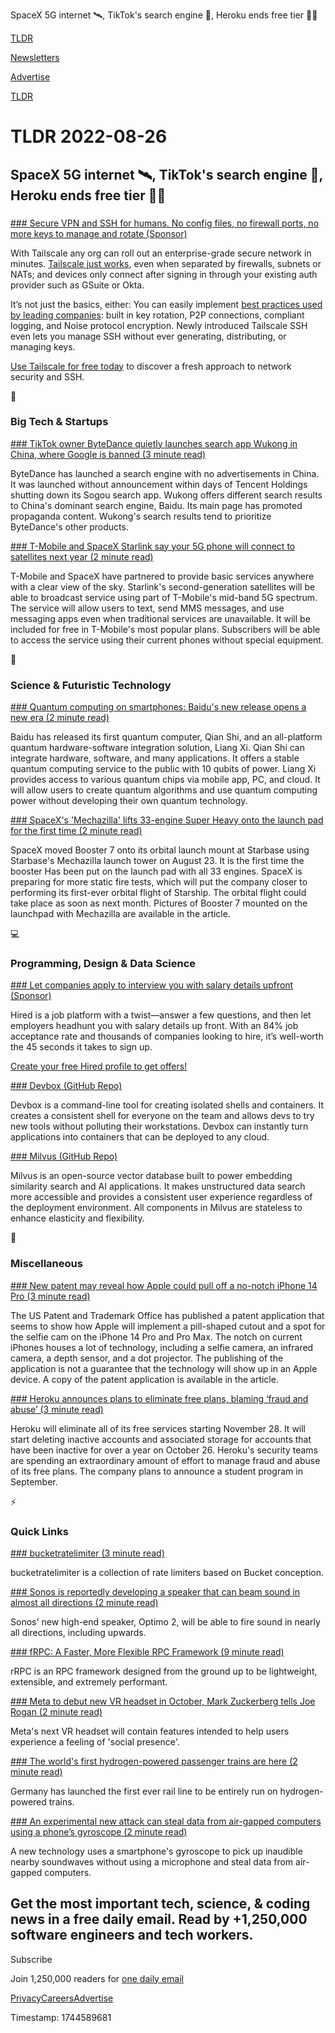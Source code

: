 SpaceX 5G internet 🛰️, TikTok's search engine 🔎, Heroku ends free tier 👨‍💻

[TLDR](/)

[Newsletters](/newsletters)

[Advertise](https://advertise.tldr.tech/)

[TLDR](/)

# TLDR 2022-08-26

## SpaceX 5G internet 🛰️, TikTok's search engine 🔎, Heroku ends free tier 👨‍💻

### 

[### Secure VPN and SSH for humans. No config files, no firewall ports, no more keys to manage and rotate (Sponsor)](https://tailscale.com/?utm_source=tldr&amp;utm_medium=email&amp;utm_campaign=2022-08-26&amp;utm_content=brand)

With Tailscale any org can roll out an enterprise-grade secure network in minutes. [Tailscale just works](https://tailscale.com/?utm_source=tldr&utm_medium=email&utm_campaign=2022-08-26&utm_content=brand), even when separated by firewalls, subnets or NATs; and devices only connect after signing in through your existing auth provider such as GSuite or Okta.

It’s not just the basics, either: You can easily implement [best practices used by leading companies](https://www.semanticlayersummit.com/?utm_medium=email&utm_source=tldr&utm_campaign=2022summit&utm_content=null&utm_term=null): built in key rotation, P2P connections, compliant logging, and Noise protocol encryption. Newly introduced Tailscale SSH even lets you manage SSH without ever generating, distributing, or managing keys.

[Use Tailscale for free today](https://tailscale.com/?utm_source=tldr&utm_medium=email&utm_campaign=2022-08-26&utm_content=brand) to discover a fresh approach to network security and SSH.

📱

### Big Tech & Startups

[### TikTok owner ByteDance quietly launches search app Wukong in China, where Google is banned (3 minute read)](https://www.scmp.com/tech/big-tech/article/3189906/tiktok-owner-bytedance-quietly-launches-search-app-wukong-china-where?utm_source=tldrnewsletter)

ByteDance has launched a search engine with no advertisements in China. It was launched without announcement within days of Tencent Holdings shutting down its Sogou search app. Wukong offers different search results to China's dominant search engine, Baidu. Its main page has promoted propaganda content. Wukong's search results tend to prioritize ByteDance's other products.

[### T-Mobile and SpaceX Starlink say your 5G phone will connect to satellites next year (2 minute read)](https://www.theverge.com/2022/8/25/23320722/spacex-starlink-t-mobile-satellite-internet-mobile-messaging?utm_source=tldrnewsletter)

T-Mobile and SpaceX have partnered to provide basic services anywhere with a clear view of the sky. Starlink's second-generation satellites will be able to broadcast service using part of T-Mobile's mid-band 5G spectrum. The service will allow users to text, send MMS messages, and use messaging apps even when traditional services are unavailable. It will be included for free in T-Mobile's most popular plans. Subscribers will be able to access the service using their current phones without special equipment.

🚀

### Science & Futuristic Technology

[### Quantum computing on smartphones: Baidu's new release opens a new era (2 minute read)](https://interestingengineering.com/innovation/baidu-released-first-superconducting-quantum-computer?utm_source=tldrnewsletter)

Baidu has released its first quantum computer, Qian Shi, and an all-platform quantum hardware-software integration solution, Liang Xi. Qian Shi can integrate hardware, software, and many applications. It offers a stable quantum computing service to the public with 10 qubits of power. Liang Xi provides access to various quantum chips via mobile app, PC, and cloud. It will allow users to create quantum algorithms and use quantum computing power without developing their own quantum technology.

[### SpaceX's 'Mechazilla' lifts 33-engine Super Heavy onto the launch pad for the first time (2 minute read)](https://interestingengineering.com/innovation/spacexs-mechazilla-33-engine-super-heavy?utm_source=tldrnewsletter)

SpaceX moved Booster 7 onto its orbital launch mount at Starbase using Starbase's Mechazilla launch tower on August 23. It is the first time the booster Has been put on the launch pad with all 33 engines. SpaceX is preparing for more static fire tests, which will put the company closer to performing its first-ever orbital flight of Starship. The orbital flight could take place as soon as next month. Pictures of Booster 7 mounted on the launchpad with Mechazilla are available in the article.

💻

### Programming, Design & Data Science

[### Let companies apply to interview you with salary details upfront (Sponsor)](https://hired.com/join/?utm_source=newsletter&amp;utm_medium=sponsor&amp;utm_campaign=(b2c)(l-all)(r-all)(tldrnewsletter)&amp;utm_content=find-a-job)

Hired is a job platform with a twist—answer a few questions, and then let employers headhunt you with salary details up front. With an 84% job acceptance rate and thousands of companies looking to hire, it’s well-worth the 45 seconds it takes to sign up.

[Create your free Hired profile to get offers!](https://hired.com/join/?utm_source=newsletter&utm_medium=sponsor&utm_campaign=(b2c)(l-all)(r-all)(tldrnewsletter)&utm_content=find-a-job)

[### Devbox (GitHub Repo)](https://github.com/jetpack-io/devbox?utm_source=tldrnewsletter)

Devbox is a command-line tool for creating isolated shells and containers. It creates a consistent shell for everyone on the team and allows devs to try new tools without polluting their workstations. Devbox can instantly turn applications into containers that can be deployed to any cloud.

[### Milvus (GitHub Repo)](https://github.com/milvus-io/milvus?utm_source=tldrnewsletter)

Milvus is an open-source vector database built to power embedding similarity search and AI applications. It makes unstructured data search more accessible and provides a consistent user experience regardless of the deployment environment. All components in Milvus are stateless to enhance elasticity and flexibility.

🎁

### Miscellaneous

[### New patent may reveal how Apple could pull off a no-notch iPhone 14 Pro (3 minute read)](https://www.theverge.com/2022/8/25/23322166/apple-iphone-14-pro-notch-patent-leaks?utm_source=tldrnewsletter)

The US Patent and Trademark Office has published a patent application that seems to show how Apple will implement a pill-shaped cutout and a spot for the selfie cam on the iPhone 14 Pro and Pro Max. The notch on current iPhones houses a lot of technology, including a selfie camera, an infrared camera, a depth sensor, and a dot projector. The publishing of the application is not a guarantee that the technology will show up in an Apple device. A copy of the patent application is available in the article.

[### Heroku announces plans to eliminate free plans, blaming ‘fraud and abuse’ (3 minute read)](https://techcrunch.com/2022/08/25/heroku-announces-plans-to-eliminate-free-plans-blaming-fraud-and-abuse/?utm_source=tldrnewsletter)

Heroku will eliminate all of its free services starting November 28. It will start deleting inactive accounts and associated storage for accounts that have been inactive for over a year on October 26. Heroku's security teams are spending an extraordinary amount of effort to manage fraud and abuse of its free plans. The company plans to announce a student program in September.

⚡

### Quick Links

[### bucketratelimiter (3 minute read)](https://pypi.org/project/bucketratelimiter/?utm_source=tldrnewsletter)

bucketratelimiter is a collection of rate limiters based on Bucket conception.

[### Sonos is reportedly developing a speaker that can beam sound in almost all directions (2 minute read)](https://www.engadget.com/sonos-speaker-beam-sound-in-almost-all-directions-051022520.html?utm_source=tldrnewsletter)

Sonos' new high-end speaker, Optimo 2, will be able to fire sound in nearly all directions, including upwards.

[### fRPC: A Faster, More Flexible RPC Framework (9 minute read)](https://loopholelabs.io/blog/announcing-frpc?utm_source=tldrnewsletter)

rRPC is an RPC framework designed from the ground up to be lightweight, extensible, and extremely performant.

[### Meta to debut new VR headset in October, Mark Zuckerberg tells Joe Rogan (2 minute read)](https://www.cnbc.com/2022/08/25/meta-to-debut-new-vr-headset-in-october-zuckerberg-tells-rogan.html?utm_source=tldrnewsletter)

Meta's next VR headset will contain features intended to help users experience a feeling of 'social presence'.

[### The world's first hydrogen-powered passenger trains are here (2 minute read)](https://www.cnn.com/travel/article/coradia-ilint-hydrogen-trains/index.html?utm_source=tldrnewsletter)

Germany has launched the first ever rail line to be entirely run on hydrogen-powered trains.

[### An experimental new attack can steal data from air-gapped computers using a phone’s gyroscope (2 minute read)](https://techcrunch.com/2022/08/24/gairoscope-air-gap-attack/?utm_source=tldrnewsletter)

A new technology uses a smartphone's gyroscope to pick up inaudible nearby soundwaves without using a microphone and steal data from air-gapped computers.

## Get the most important tech, science, & coding news in a free daily email. Read by +1,250,000 software engineers and tech workers.

Subscribe

Join 1,250,000 readers for [one daily email](/api/latest/tech)

[Privacy](/privacy)[Careers](https://jobs.ashbyhq.com/tldr.tech)[Advertise](/tech/advertise)

Timestamp: 1744589681